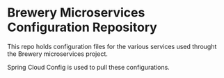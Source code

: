 # Brewery Microservices Configuration Repository

This repo holds configuration files for the various services used throught the Brewery microservices project.

Spring Cloud Config is used to pull these configurations.
